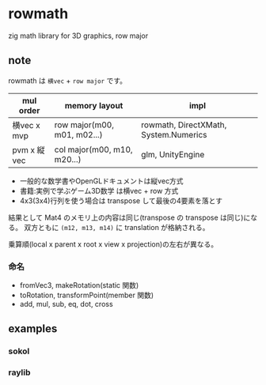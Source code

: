 # rowmath

zig math library for 3D graphics, row major

## note

rowmath は `横vec` + `row major` です。

| mul order   | memory layout               | impl                                  |
| ----------- | --------------------------- | ------------------------------------- |
| 横vec x mvp | row major(m00, m01, m02...) | rowmath, DirectXMath, System.Numerics |
| pvm x 縦vec | col major(m00, m10, m20...) | glm, UnityEngine                      |

- 一般的な数学書やOpenGLドキュメントは縦vec方式
- 書籍:実例で学ぶゲーム3D数学 は横vec + row 方式
- 4x3(3x4)行列を使う場合は transpose して最後の4要素を落とす

結果として Mat4 のメモリ上の内容は同じ(transpose の transpose は同じ)になる。
双方ともに `(m12, m13, m14)` に translation が格納される。

乗算順(local x parent x root x view x projection)の左右が異なる。

### 命名

- fromVec3, makeRotation(static 関数)
- toRotation, transformPoint(member 関数)
- add, mul, sub, eq, dot, cross

## examples

### sokol

### raylib
